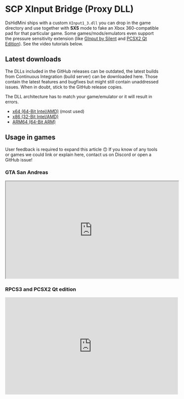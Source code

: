 # SCP XInput Bridge (Proxy DLL)

DsHidMini ships with a custom `XInput1_3.dll` you can drop in the game directory and use together with **SXS** mode to fake an Xbox 360-compatible pad for that particular game. Some games/mods/emulators even support the pressure sensitivity extension (like [GInput by Silent](https://cookieplmonster.github.io/mods/gta-sa/#ginput) and [PCSX2 Qt Edition](https://pcsx2.net/downloads/)). See the video tutorials below.

## Latest downloads

The DLLs included in the GitHub releases can be outdated, the latest builds from Continuous Integration (build server) can be downloaded here. Those contain the latest features and bugfixes but might still contain unaddressed issues. When in doubt, stick to the GitHub release copies.

The DLL architecture has to match your game/emulator or it will result in errors.

- [x64 (64-Bit Intel/AMD)](https://buildbot.nefarius.at/builds/DsHidMini/latest/bin/x64/XInput1_3.dll) (most used)
- [x86 (32-Bit Intel/AMD)](https://buildbot.nefarius.at/builds/DsHidMini/latest/bin/x86/XInput1_3.dll)
- [ARM64 (64-Bit ARM)](https://buildbot.nefarius.at/builds/DsHidMini/latest/bin/arm64/XInput1_3.dll)

## Usage in games

User feedback is required to expand this article 🙃 If you know of any tools or games we could link or explain here, contact us on Discord or open a GitHub issue!

### GTA San Andreas

<iframe id="odysee-iframe" width="560" height="315" src="https://odysee.com/$/embed/DsHidMini-SCP-XInput-Bridge-Installation-and-Demo-in-GTA-San-Andreas/968346b7254b57fa72722bd3d6c82b0d092ea2e9?r=EF18PBBCqrYYikMYYk7Gkq32SAU7j8H1" allowfullscreen></iframe>

### RPCS3 and PCSX2 Qt edition

<div class="video-wrapper">
  <iframe width="560" height="315" src="https://www.youtube.com/embed/gnC7cFKXpiw" title="YouTube video player" frameborder="0" allow="accelerometer; autoplay; clipboard-write; encrypted-media; gyroscope; picture-in-picture; web-share" allowfullscreen></iframe>
</div>
